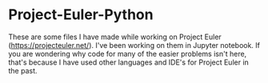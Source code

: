 # Project-Euler-Python

These are some files I have made while working on Project Euler (https://projecteuler.net/).  I've been working on them in Jupyter notebook.  If you are wondering why code for many of the easier problems isn't here, that's because I have used other languages and IDE's for Project Euler in the past.
